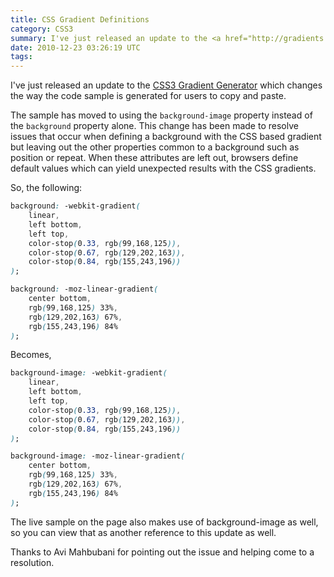 ```yaml
---
title: CSS Gradient Definitions
category: CSS3
summary: I've just released an update to the <a href="http://gradients.glrzad.com">CSS3 Gradient Generator</a> which changes the way the code sample is generated for users to copy and paste.
date: 2010-12-23 03:26:19 UTC
tags: 
---
```


I've just released an update to the <a href="http://gradients.glrzad.com">CSS3 Gradient Generator</a> which changes the way the code sample is generated for users to copy and paste.

The sample has moved to using the `background-image` property instead of the `background` property alone. This change has been made to resolve issues that occur when defining a background with the CSS based gradient but leaving out the other properties common to a background such as position or repeat.  When these attributes are left out, browsers define default values which can yield unexpected results with the CSS gradients.

So, the following:

``` css
background: -webkit-gradient(
    linear,
    left bottom,
    left top,
    color-stop(0.33, rgb(99,168,125)),
    color-stop(0.67, rgb(129,202,163)),
    color-stop(0.84, rgb(155,243,196))
);

background: -moz-linear-gradient(
    center bottom,
    rgb(99,168,125) 33%,
    rgb(129,202,163) 67%,
    rgb(155,243,196) 84%
);
```

Becomes,

``` css
background-image: -webkit-gradient(
    linear,
    left bottom,
    left top,
    color-stop(0.33, rgb(99,168,125)),
    color-stop(0.67, rgb(129,202,163)),
    color-stop(0.84, rgb(155,243,196))
);

background-image: -moz-linear-gradient(
    center bottom,
    rgb(99,168,125) 33%,
    rgb(129,202,163) 67%,
    rgb(155,243,196) 84%
);
```

The live sample on the page also makes use of background-image as well, so you can view that as another reference to this update as well.

Thanks to Avi Mahbubani for pointing out the issue and helping come to a resolution.

